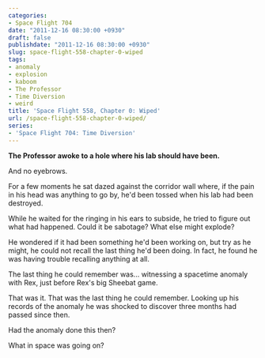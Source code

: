 ```yaml
---
categories:
- Space Flight 704
date: "2011-12-16 08:30:00 +0930"
draft: false
publishdate: "2011-12-16 08:30:00 +0930"
slug: space-flight-558-chapter-0-wiped
tags:
- anomaly
- explosion
- kaboom
- The Professor
- Time Diversion
- weird
title: 'Space Flight 558, Chapter 0: Wiped'
url: /space-flight-558-chapter-0-wiped/
series:
- 'Space Flight 704: Time Diversion'
---
```

**The Professor awoke to a hole where his lab should have been.**

And no eyebrows.

For a few moments he sat dazed against the corridor wall where, if the pain in his head was anything to go by, he'd been tossed when his lab had been destroyed.

While he waited for the ringing in his ears to subside, he tried to figure out what had happened. Could it be sabotage? What else might explode?

He wondered if it had been something he'd been working on, but try as he might, he could not recall the last thing he'd been doing. In fact, he found he was having trouble recalling anything at all.

The last thing he could remember was... witnessing a spacetime anomaly with Rex, just before Rex's big Sheebat game.

That was it. That was the last thing he could remember. Looking up his records of the anomaly he was shocked to discover three months had passed since then.

Had the anomaly done this then?

What in space was going on?
